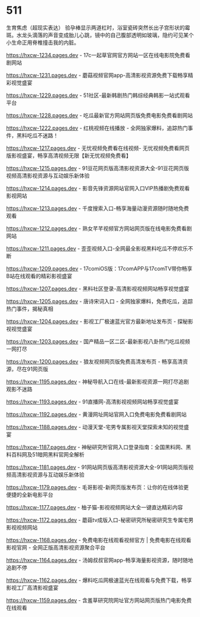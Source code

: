 # 511
生育焦虑（超现实表达） 验孕棒显示两道杠时，浴室瓷砖突然长出子宫形状的霉斑。水龙头滴落的声音变成胎儿心跳，镜中的自己腹部透明如玻璃，隐约可见某个小生命正用脊椎撞击我的内脏。

https://hxcw-1234.pages.dev - 17c一起草官网官方网站一区在线电影院免费看剧网站

https://hxcw-1231.pages.dev - 蘑菇视频官网app-高清影视资源免费下载畅享精彩视觉盛宴

https://hxcw-1229.pages.dev - 51社区-最新韩剧热门韩综经典韩影一站式观看平台

https://hxcw-1228.pages.dev - 吃瓜最新官方网站网页版免费电影免费看剧网站

https://hxcw-1222.pages.dev - 红桃视频在线播放 - 全网独家爆料，追踪热门事件，黑料吃瓜不迷路！

https://hxcw-1217.pages.dev - 无忧视频免费看在线视频- 无忧视频免费看网页版影视盛宴，畅享高清视频无限【新无忧视频免费看】

https://hxcw-1215.pages.dev - 91豆花网页版高清影视资源大全-91豆花网页版视频高清影视资源与互动娱乐新体验

https://hxcw-1214.pages.dev - 影音先锋资源网站官网入口VIP热播剧免费观看影视网站

https://hxcw-1213.pages.dev - 千度搜索入口-畅享海量动漫资源随时随地免费观看

https://hxcw-1212.pages.dev - 熟女芊芊视频官方网站网页版在线电影免费看剧网站

https://hxcw-1211.pages.dev - 歪歪视频入口-全网最全影视黑料吃瓜不停欢乐不断

https://hxcw-1209.pages.dev - 17comiOS版：17comAPP与17comTV带你畅享B站在线观看的精彩影视盛宴

https://hxcw-1207.pages.dev - 黑料社区登录-高清影视视频网站畅享视觉盛宴

https://hxcw-1205.pages.dev - 唐诗宋词入口 - 全网独家爆料，免费吃瓜，追踪热门事件，揭秘真相

https://hxcw-1204.pages.dev - 影视工厂极速蓝光官方最新地址发布页 - 探秘影视视觉盛宴

https://hxcw-1203.pages.dev - 国产精品一区二区-最新影视八卦热门吃瓜视频一网打尽

https://hxcw-1200.pages.dev - 狼友视频网页版免费高清发布页 - 畅享高清资源，尽在91网页版

https://hxcw-1195.pages.dev - 神秘导航入口在线-最新影视资源一网打尽追剧观影不迷路

https://hxcw-1193.pages.dev - 91直播网-高清影视视频网站畅享视觉盛宴

https://hxcw-1192.pages.dev - 黄漫网址网站官网入口免费电影免费看剧网站

https://hxcw-1188.pages.dev - 动漫天堂-宅男专属影视天堂探索未知的视觉盛宴

https://hxcw-1187.pages.dev - 神秘研究所官网入口登录指南：全国黑料网、黑料百科网及51暗网黑料官网全解析

https://hxcw-1181.pages.dev - 91网站网页版高清影视资源大全-91网站网页版视频高清影视资源与互动娱乐新体验

https://hxcw-1179.pages.dev - 毛哥影视-新网页版发布页：让你的在线体验更便捷的全新电影平台

https://hxcw-1177.pages.dev - 柚子猫-影视视频网站大全一键直达精彩内容

https://hxcw-1172.pages.dev - 蘑菇tv成版入口-秘密研究所秘密研究生专属宅男影视视频网站

https://hxcw-1168.pages.dev - 免费电影在线观看视频官方 | 免费电影在线观看影视官网 - 全网正版高清影视资源聚合平台

https://hxcw-1164.pages.dev - 汤姆叔叔官网app-畅享海量影视资源，随时随地追剧不停

https://hxcw-1162.pages.dev - 爆料吃瓜网极速蓝光在线观看与免费下载，畅享影视工厂高清影视盛宴

https://hxcw-1159.pages.dev - 含羞草研究院网址官方网站网页版热门电影免费在线观看
